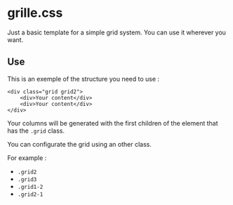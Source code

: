 # grille.css

Just a basic template for a simple grid system. You can use it wherever you want.

## Use

This is an exemple of the structure you need to use :

```
<div class="grid grid2">
	<div>Your content</div>
	<div>Your content</div>
</div>
```

Your columns will be generated with the first children of the element that has the ```.grid``` class.

You can configurate the grid using an other class.

For example : 
* ```.grid2``` 
* ```.grid3```
* ```.grid1-2```
* ```.grid2-1```

